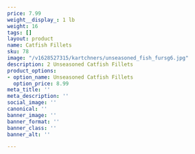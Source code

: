 ```yaml
---
price: 7.99
weight__display_: 1 lb
weight: 16
tags: []
layout: product
name: Catfish Fillets
sku: 78
image: "/v1628527315/kartchners/unseasoned_fish_fursg6.jpg"
description: 2 Unseasoned Catfish Fillets
product_options:
- option_name: Unseasoned Catfish Fillets
  option_price: 8.99
meta_title: ''
meta_description: ''
social_image: ''
canonical: ''
banner_image: ''
banner_format: ''
banner_class: ''
banner_alt: ''

---
```

